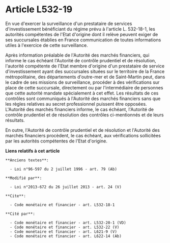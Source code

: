 # Article L532-19

En vue d'exercer la surveillance d'un prestataire de services d'investissement bénéficiant du régime prévu à l'article L.
532-18-1, les autorités compétentes de l'Etat d'origine dont il relève peuvent exiger de ses succursales établies en France
communication de toutes informations utiles à l'exercice de cette surveillance. 

Après information préalable de l'Autorité des marchés financiers, qui informe le cas échéant l'Autorité de contrôle
prudentiel et de résolution, l'autorité compétente de l'Etat membre d'origine d'un prestataire de service d'investissement
ayant des succursales situées sur le territoire de la France métropolitaine, des départements d'outre-mer et de Saint-Martin
peut, dans le cadre de ses missions de surveillance, procéder à des vérifications sur place de cette succursale, directement
ou par l'intermédiaire de personnes que cette autorité mandate spécialement à cet effet. Les résultats de ces contrôles sont
communiqués à l'Autorité des marchés financiers sans que les règles relatives au secret professionnel puissent être opposées.
L'Autorité des marchés financiers informe, le cas échéant, l'Autorité de contrôle prudentiel et de résolution des contrôles
ci-mentionnés et de leurs résultats. 

En outre, l'Autorité de contrôle prudentiel et de résolution et l'Autorité des marchés financiers procèdent, le cas échéant,
aux vérifications sollicitées par les autorités compétentes de l'Etat d'origine.

**Liens relatifs à cet article**

	**Anciens textes**:

	  - Loi n°96-597 du 2 juillet 1996 - art. 79 (Ab)

	**Modifié par**:

	  - Loi n°2013-672 du 26 juillet 2013 - art. 24 (V)

	**Cite**:

	  - Code monétaire et financier - art. L532-18-1

	**Cité par**:

	  - Code monétaire et financier - art. L532-20-1 (VD)
	  - Code monétaire et financier - art. L532-22 (V)
	  - Code monétaire et financier - art. L621-9 (V)
	  - Code monétaire et financier - art. L622-14 (Ab)
